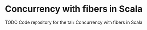 # Concurrency with fibers in Scala
TODO Code repository for the talk Concurrency with fibers in Scala
